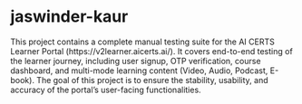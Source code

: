 # jaswinder-kaur
<bd>
This project contains a complete manual testing suite for the AI CERTS Learner Portal (https://v2learner.aicerts.ai/).
It covers end-to-end testing of the learner journey, including user signup, OTP verification, course dashboard, and multi-mode learning content (Video, Audio, Podcast, E-book).
The goal of this project is to ensure the stability, usability, and accuracy of the portal’s user-facing functionalities.
